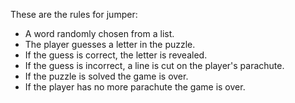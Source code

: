 These are the rules for jumper:
- A word randomly chosen from a list.
- The player guesses a letter in the puzzle.
- If the guess is correct, the letter is revealed.
- If the guess is incorrect, a line is cut on the player's parachute.
- If the puzzle is solved the game is over.
- If the player has no more parachute the game is over.